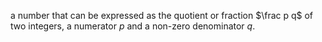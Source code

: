 a number that can be expressed as the quotient or fraction $\frac p q$ of two integers, a numerator $p$ and a non-zero denominator $q$.

